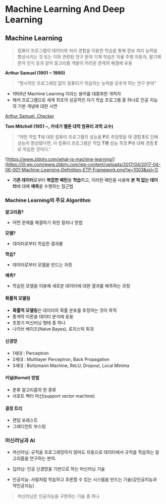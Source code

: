 # Machine Learning And Deep Learning

## Machine Learning

> 컴퓨터 프로그램이 데이터와 처리 경험을 이용한 학습을 통해 정보 처리 능력을 향상시키는 것 또는 이와 관련된 연구 분야
> 기계 학습은 자율 주행 자동차, 필기체 문자 인식 등과 같이 알고리즘 개발이 어려운 문제의 해결에 유용

**Arthur Samuel (1901 ~ 1990)**

> "명시적인 프로그래밍 없이 컴퓨터가 학습하는 능력을 갖추게 하는 연구 분야"

- 1959년 Machine Learning 이라는 용어를 대중화한 개척자
- 체커 프로그램으로 세계 최초의 성공적인 자기 학습 프로그램 중 하나로 인공 지능의 기본 개념에 대한 시연

[Arthur Samuel, Checker](http://webdocs.cs.ualberta.ca/~chinook/project/legacy.html)

**Tom Mitchell (1951 ~, 카네기 멜론 대학 컴퓨터 과학 교수)**

> “어떤 작업 **T**에 대한 컴퓨터 프로그램의 성능을 **P**로 측정했을 때 경험 **E**로 인해 성능이 향상됐다면,
> 이 컴퓨터 프로그램은 작업 **T와** 성능 측정 **P**에 대해 경험 **E**로 학습한 것이다.”

![https://www.zldoty.com/what-is-machine-learning/](https://i0.wp.com/www.zldoty.com/wp-content/uploads/2017/04/2017-04-06-001-Machine-Learning-Definition-ETP-Framework.png?w=1003&ssl=1)

- **기존 데이터**로부터 **복잡한 패턴**을 **학습**하고, 이러한 패턴을 사용해 **본 적 없는 데이터**에 대해 **예측**을 수행하는 접근법

### Machine Learning의 주요 Algorithm

**알고리즘?**

- 어떤 문제를 해결하기 위한 절차나 방법

**모델?**

- 데이터로부터 학습한 결과물

**학습?**

- 데이터로부터 모델을 만드는 과정

**예측?**

- 학습된 모델을 이용해 새로운 데이터에 대한 결과를 예측하는 과정

#### 확률적 모델링

- **확률적 모델링**은 데이터의 확률 분포를 추정하는 것이 목적
- 통계학 이론을 데이터 분석에 응용
- 초창기 머신러닝 형태 중 하나
- 나이브 베이즈(Naive Bayes), 로지스틱 회귀

#### 신경망

- 1세대 : Perceptron
- 2세대 : Multilayer Perceptron, Back Propagation
- 3세대 : Boltzmann Machine, ReLU, Dropout, Local Minima

#### 커널(Kernel) 방법

- 분류 알고리즘의 한 종류
- 서포트 벡터 머신(support vector machine)

#### 결정 트리

- 랜덤 포레스트
- 그래디언트 부스팅

### 머신러닝과 AI

- 머신러닝: 규칙을 프로그래밍하지 않아도 자동으로 데이터에서 규칙을 학습하는 알고리즘을 연구하는 분야.

- 딥러닝: 인공 신경망을 기반으로 하는 머신러닝 기술

- 인공지능: 사람처럼 학습하고 추론할 수 있는 시스템을 만드는 기술(강인공지능과 약인공지능)

> 머신러닝은 인공지능을 구현하는 기술 중 하나
